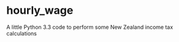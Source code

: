 hourly_wage
===========

A little Python 3.3 code to perform some New Zealand income tax calculations
